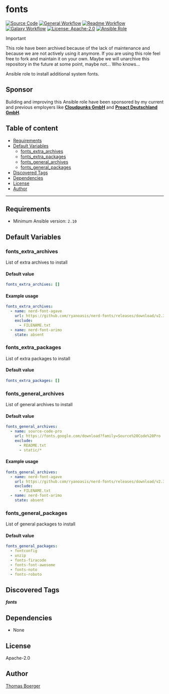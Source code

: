 # fonts

[![Source Code](https://img.shields.io/badge/github-source%20code-blue?logo=github&logoColor=white)](https://github.com/rolehippie/fonts)
[![General Workflow](https://github.com/rolehippie/fonts/actions/workflows/general.yml/badge.svg)](https://github.com/rolehippie/fonts/actions/workflows/general.yml)
[![Readme Workflow](https://github.com/rolehippie/fonts/actions/workflows/docs.yml/badge.svg)](https://github.com/rolehippie/fonts/actions/workflows/docs.yml)
[![Galaxy Workflow](https://github.com/rolehippie/fonts/actions/workflows/galaxy.yml/badge.svg)](https://github.com/rolehippie/fonts/actions/workflows/galaxy.yml)
[![License: Apache-2.0](https://img.shields.io/github/license/rolehippie/fonts)](https://github.com/rolehippie/fonts/blob/master/LICENSE)
[![Ansible Role](https://img.shields.io/badge/role-rolehippie.fonts-blue)](https://galaxy.ansible.com/rolehippie/fonts)

> [!IMPORTANT]
> This role have been archived because of the lack of maintenance and because
> we are not actively using it anymore. If you are using this role feel free
> to fork and maintain it on your own. Maybe we will unarchive this repository
> in the future at some point, maybe not... Who knows...

Ansible role to install additional system fonts.

## Sponsor

Building and improving this Ansible role have been sponsored by my current and previous employers like **[Cloudpunks GmbH](https://cloudpunks.de)** and **[Proact Deutschland GmbH](https://www.proact.eu)**.

## Table of content

- [Requirements](#requirements)
- [Default Variables](#default-variables)
  - [fonts_extra_archives](#fonts_extra_archives)
  - [fonts_extra_packages](#fonts_extra_packages)
  - [fonts_general_archives](#fonts_general_archives)
  - [fonts_general_packages](#fonts_general_packages)
- [Discovered Tags](#discovered-tags)
- [Dependencies](#dependencies)
- [License](#license)
- [Author](#author)

---

## Requirements

- Minimum Ansible version: `2.10`

## Default Variables

### fonts_extra_archives

List of extra archives to install

#### Default value

```YAML
fonts_extra_archives: []
```

#### Example usage

```YAML
fonts_extra_archives:
  - name: nerd-font-agave
    url: https://github.com/ryanoasis/nerd-fonts/releases/download/v2.3.3/Agave.zip
    exclude:
      - FILENAME.txt
  - name: nerd-font-arimo
    state: absent
```

### fonts_extra_packages

List of extra packages to install

#### Default value

```YAML
fonts_extra_packages: []
```

### fonts_general_archives

List of general archives to install

#### Default value

```YAML
fonts_general_archives:
  - name: source-code-pro
    url: https://fonts.google.com/download?family=Source%20Code%20Pro
    exclude:
      - README.txt
      - static/*
```

#### Example usage

```YAML
fonts_general_archives:
  - name: nerd-font-agave
    url: https://github.com/ryanoasis/nerd-fonts/releases/download/v2.3.3/Agave.zip
    exclude:
      - FILENAME.txt
  - name: nerd-font-arimo
    state: absent
```

### fonts_general_packages

List of general packages to install

#### Default value

```YAML
fonts_general_packages:
  - fontconfig
  - unzip
  - fonts-firacode
  - fonts-font-awesome
  - fonts-noto
  - fonts-roboto
```

## Discovered Tags

**_fonts_**


## Dependencies

- None

## License

Apache-2.0

## Author

[Thomas Boerger](https://github.com/tboerger)

